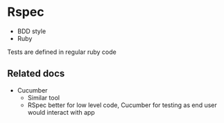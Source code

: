 Rspec
=====

- BDD style
- Ruby

Tests are defined in regular ruby code

Related docs
------------

- Cucumber
  - Similar tool
  - RSpec better for low level code, Cucumber for testing as end user would interact with app
